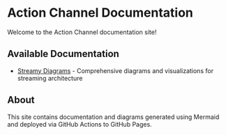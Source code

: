 # Action Channel Documentation

Welcome to the Action Channel documentation site!

## Available Documentation

- [Streamy Diagrams](streamy-diagrams.md) - Comprehensive diagrams and visualizations for streaming architecture

## About

This site contains documentation and diagrams generated using Mermaid and deployed via GitHub Actions to GitHub Pages.
